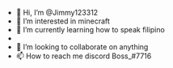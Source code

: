 - 👋 Hi, I’m @Jimmy123312
- 👀 I’m interested in minecraft
- 🌱 I’m currently learning how to speak filipino
- 
- 💞️ I’m looking to collaborate on anything
- 📫 How to reach me discord Boss_#7716

<!---
Jimmy123312/Jimmy123312 is a ✨ special ✨ repository because its `README.md` (this file) appears on your GitHub profile.
You can click the Preview link to take a look at your changes.
--->
